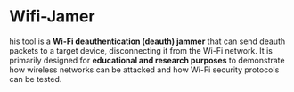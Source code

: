 # Wifi-Jamer
his tool is a **Wi-Fi deauthentication (deauth) jammer** that can send deauth packets to a target device, disconnecting it from the Wi-Fi network. It is primarily designed for **educational and research purposes** to demonstrate how wireless networks can be attacked and how Wi-Fi security protocols can be tested.
